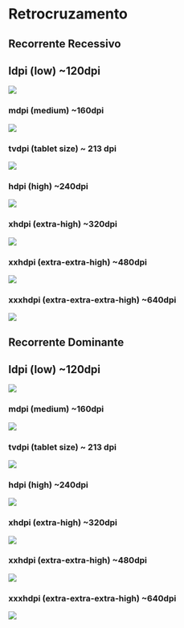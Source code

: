 # Retrocruzamento

## Recorrente Recessivo

## ldpi (low) ~120dpi

![](../desenhos/metodos-melhoramento/png/metodo-retrocruzamento/recorrente-recessivo/retrocruzamento-recorrente-recessivo-ldpi.png)

### mdpi (medium) ~160dpi

![](../desenhos/metodos-melhoramento/png/metodo-retrocruzamento/recorrente-recessivo/retrocruzamento-recorrente-recessivo-mdpi.png)

### tvdpi (tablet size) ~ 213 dpi

![](../desenhos/metodos-melhoramento/png/metodo-retrocruzamento/recorrente-recessivo/retrocruzamento-recorrente-recessivo-tvdpi.png)

### hdpi (high) ~240dpi

![](../desenhos/metodos-melhoramento/png/metodo-retrocruzamento/recorrente-recessivo/retrocruzamento-recorrente-recessivo-hdpi.png)

### xhdpi (extra-high) ~320dpi

![](../desenhos/metodos-melhoramento/png/metodo-retrocruzamento/recorrente-recessivo/retrocruzamento-recorrente-recessivo-xhdpi.png)

### xxhdpi (extra-extra-high) ~480dpi

![](../desenhos/metodos-melhoramento/png/metodo-retrocruzamento/recorrente-recessivo/retrocruzamento-recorrente-recessivo-xxhdpi.png)

### xxxhdpi (extra-extra-extra-high) ~640dpi

![](../desenhos/metodos-melhoramento/png/metodo-retrocruzamento/recorrente-recessivo/retrocruzamento-recorrente-recessivo-xxxhdpi.png)


## Recorrente Dominante


## ldpi (low) ~120dpi

![](../desenhos/metodos-melhoramento/png/metodo-retrocruzamento/recorrente-dominante/retrocruzamento-recorrente-dominante-ldpi.png)

### mdpi (medium) ~160dpi

![](../desenhos/metodos-melhoramento/png/metodo-retrocruzamento/recorrente-dominante/retrocruzamento-recorrente-dominante-mdpi.png)

### tvdpi (tablet size) ~ 213 dpi

![](../desenhos/metodos-melhoramento/png/metodo-retrocruzamento/recorrente-dominante/retrocruzamento-recorrente-dominante-tvdpi.png)

### hdpi (high) ~240dpi

![](../desenhos/metodos-melhoramento/png/metodo-retrocruzamento/recorrente-dominante/retrocruzamento-recorrente-dominante-hdpi.png)

### xhdpi (extra-high) ~320dpi

![](../desenhos/metodos-melhoramento/png/metodo-retrocruzamento/recorrente-dominante/retrocruzamento-recorrente-dominante-xhdpi.png)

### xxhdpi (extra-extra-high) ~480dpi

![](../desenhos/metodos-melhoramento/png/metodo-retrocruzamento/recorrente-dominante/retrocruzamento-recorrente-dominante-xxhdpi.png)

### xxxhdpi (extra-extra-extra-high) ~640dpi

![](../desenhos/metodos-melhoramento/png/metodo-retrocruzamento/recorrente-dominante/retrocruzamento-recorrente-dominante-xxxhdpi.png)
